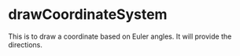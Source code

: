 # drawCoordinateSystem

This is to draw a coordinate based on Euler angles. It will provide the directions.
